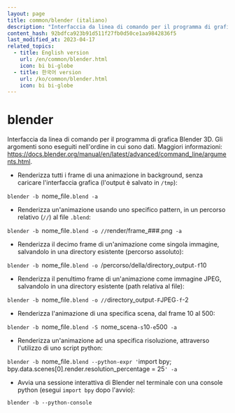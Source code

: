 ```yaml
---
layout: page
title: common/blender (italiano)
description: "Interfaccia da linea di comando per il programma di grafica Blender 3D."
content_hash: 92bdfca923b91d511f27fb0d50ce1aa9842836f5
last_modified_at: 2023-04-17
related_topics:
  - title: English version
    url: /en/common/blender.html
    icon: bi bi-globe
  - title: 한국어 version
    url: /ko/common/blender.html
    icon: bi bi-globe
---
```

# blender

Interfaccia da linea di comando per il programma di grafica Blender 3D.
Gli argomenti sono eseguiti nell'ordine in cui sono dati.
Maggiori informazioni: <https://docs.blender.org/manual/en/latest/advanced/command_line/arguments.html>.

- Renderizza tutti i frame di una animazione in background, senza caricare l'interfaccia grafica (l'output è salvato in `/tmp`):

`blender -b `<span class="tldr-var badge badge-pill bg-dark-lm bg-white-dm text-white-lm text-dark-dm font-weight-bold">nome_file</span>`.blend -a`

- Renderizza un'animazione usando uno specifico pattern, in un percorso relativo (`//`) al file `.blend`:

`blender -b `<span class="tldr-var badge badge-pill bg-dark-lm bg-white-dm text-white-lm text-dark-dm font-weight-bold">nome_file</span>`.blend -o //`<span class="tldr-var badge badge-pill bg-dark-lm bg-white-dm text-white-lm text-dark-dm font-weight-bold">render/frame_###.png</span>` -a`

- Renderizza il decimo frame di un'animazione come singola immagine, salvandolo in una directory esistente (percorso assoluto):

`blender -b `<span class="tldr-var badge badge-pill bg-dark-lm bg-white-dm text-white-lm text-dark-dm font-weight-bold">nome_file</span>`.blend -o `<span class="tldr-var badge badge-pill bg-dark-lm bg-white-dm text-white-lm text-dark-dm font-weight-bold">/percorso/della/directory_output</span>` -f `<span class="tldr-var badge badge-pill bg-dark-lm bg-white-dm text-white-lm text-dark-dm font-weight-bold">10</span>

- Renderizza il penultimo frame di un'animazione come immagine JPEG, salvandolo in una directory esistente (path relativa al file):

`blender -b `<span class="tldr-var badge badge-pill bg-dark-lm bg-white-dm text-white-lm text-dark-dm font-weight-bold">nome_file</span>`.blend -o //`<span class="tldr-var badge badge-pill bg-dark-lm bg-white-dm text-white-lm text-dark-dm font-weight-bold">directory_output</span>` -F `<span class="tldr-var badge badge-pill bg-dark-lm bg-white-dm text-white-lm text-dark-dm font-weight-bold">JPEG</span>` -f `<span class="tldr-var badge badge-pill bg-dark-lm bg-white-dm text-white-lm text-dark-dm font-weight-bold">-2</span>

- Renderizza l'animazione di una specifica scena, dal frame 10 al 500:

`blender -b `<span class="tldr-var badge badge-pill bg-dark-lm bg-white-dm text-white-lm text-dark-dm font-weight-bold">nome_file</span>`.blend -S `<span class="tldr-var badge badge-pill bg-dark-lm bg-white-dm text-white-lm text-dark-dm font-weight-bold">nome_scena</span>` -s `<span class="tldr-var badge badge-pill bg-dark-lm bg-white-dm text-white-lm text-dark-dm font-weight-bold">10</span>` -e `<span class="tldr-var badge badge-pill bg-dark-lm bg-white-dm text-white-lm text-dark-dm font-weight-bold">500</span>` -a`

- Renderizza un'animazione ad una specifica risoluzione, attraverso l'utilizzo di uno script python:

`blender -b `<span class="tldr-var badge badge-pill bg-dark-lm bg-white-dm text-white-lm text-dark-dm font-weight-bold">nome_file</span>`.blend --python-expr '`<span class="tldr-var badge badge-pill bg-dark-lm bg-white-dm text-white-lm text-dark-dm font-weight-bold">import bpy; bpy.data.scenes[0].render.resolution_percentage = 25</span>`' -a`

- Avvia una sessione interattiva di Blender nel terminale con una console python (esegui `import bpy` dopo l'avvio):

`blender -b --python-console`
